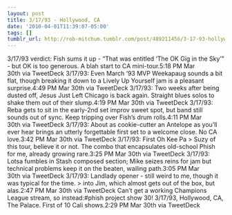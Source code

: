 ```yaml
---
layout: post
title: 3/17/93 - Hollywood, CA
date: '2010-04-01T11:39:07-05:00'
tags: []
tumblr_url: http://rob-mitchum.tumblr.com/post/489211456/3-17-93-hollywood-ca
---
```

3/17/93 verdict: Fish sums it up - “That was entitled ‘The OK Gig in the Sky’” - but OK is too generous. A blah start to CA mini-tour.5:18 PM Mar 30th via TweetDeck 
3/17/93: Even March ‘93 MVP Weekapaug sounds a bit flat, though breaking it down to a Lively Up Yourself jam is a pleasant surprise.4:49 PM Mar 30th via TweetDeck 
3/17/93: Two weeks after being dusted off, Jesus Just Left Chicago is back again. Straight blues solos to shake them out of their slump.4:19 PM Mar 30th via TweetDeck 
3/17/93: Reba gets to sit in the early-2nd set improv sweet spot, but band still sounds out of sync. Keep tripping over Fish’s drum rolls.4:11 PM Mar 30th via TweetDeck 
3/17/93: About as cookie-cutter an Antelope as you’ll ever hear brings an utterly forgettable first set to a welcome close. No CA love.3:42 PM Mar 30th via TweetDeck 
3/17/93: First Oh Kee Pa > Suzy of this tour, believe it or not. The combo that encapsulates old-school Phish for me, already growing rare.3:25 PM Mar 30th via TweetDeck 
3/17/93: Lotsa fumbles in Stash composed section; Mike seizes reins for jam but technical problems keep it on the beaten, wailing path.3:05 PM Mar 30th via TweetDeck 
3/17/93: Landlady opener - still weird to me, though it was typical for the time. > into Jim, which almost gets out of the box, but alas.2:47 PM Mar 30th via TweetDeck 
Can’t get a working Champions League stream, so instead:#phish project show 30! 3/17/93, Hollywood, CA, The Palace. First of 10 Cali shows.2:29 PM Mar 30th via TweetDeck
